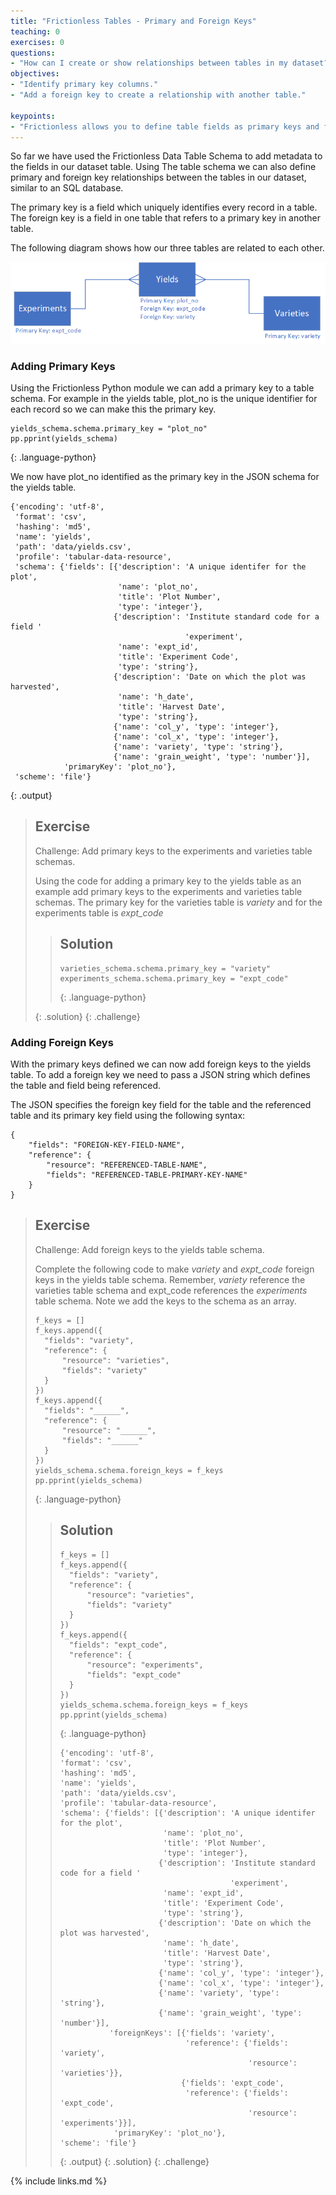 ```yaml
---
title: "Frictionless Tables - Primary and Foreign Keys"
teaching: 0
exercises: 0
questions:
- "How can I create or show relationships between tables in my dataset?"
objectives:
- "Identify primary key columns."
- "Add a foreign key to create a relationship with another table."

keypoints:
- "Frictionless allows you to define table fields as primary keys and foreign keys and create relationships between them"
---
```

So far we have used the Frictionless Data Table Schema to add metadata to the fields in our dataset table. Using The table schema we can also define primary and foreign key relationships between the tables in our dataset, similar to an SQL database.

The primary key is a field which uniquely identifies every record in a table. The foreign key is a field in one table that refers to a primary key in another table.

The following diagram shows how our three tables are related to each other.

![Figure Description](../fig/table-relationships.png)

### Adding Primary Keys ###

Using the Frictionless Python module we can add a primary key to a table schema. For example in the yields table, plot_no is the unique identifier for each record so we can make this the primary key.

~~~
yields_schema.schema.primary_key = "plot_no"
pp.pprint(yields_schema)
~~~
{: .language-python}

We now have plot_no identified as the primary key in the JSON schema for the yields table.

~~~
{'encoding': 'utf-8',
 'format': 'csv',
 'hashing': 'md5',
 'name': 'yields',
 'path': 'data/yields.csv',
 'profile': 'tabular-data-resource',
 'schema': {'fields': [{'description': 'A unique identifer for the plot',
                        'name': 'plot_no',
                        'title': 'Plot Number',
                        'type': 'integer'},
                       {'description': 'Institute standard code for a field '
                                       'experiment',
                        'name': 'expt_id',
                        'title': 'Experiment Code',
                        'type': 'string'},
                       {'description': 'Date on which the plot was harvested',
                        'name': 'h_date',
                        'title': 'Harvest Date',
                        'type': 'string'},
                       {'name': 'col_y', 'type': 'integer'},
                       {'name': 'col_x', 'type': 'integer'},
                       {'name': 'variety', 'type': 'string'},
                       {'name': 'grain_weight', 'type': 'number'}],
            'primaryKey': 'plot_no'},
 'scheme': 'file'}
 ~~~
 {: .output}

> ## Exercise
>
> Challenge: Add primary keys to the experiments and varieties table schemas.
>
> Using the code for adding a primary key to the yields table as an example add primary keys to the experiments and varieties table schemas. The primary key for the varieties table is *variety* and for the experiments table is *expt_code*   
>
> > ## Solution
> > ~~~
> > varieties_schema.schema.primary_key = "variety"
> > experiments_schema.schema.primary_key = "expt_code"
> > ~~~
> > {: .language-python}
> > 
> {: .solution}
{: .challenge}

### Adding Foreign Keys ###

With the primary keys defined we can now add foreign keys to the yields table. To add a foreign key we need to pass a JSON string which defines the table and field being referenced. 

The JSON specifies the foreign key field for the table and the referenced table and its primary key field using the following syntax:
~~~
{
    "fields": "FOREIGN-KEY-FIELD-NAME",
    "reference": {
        "resource": "REFERENCED-TABLE-NAME",
        "fields": "REFERENCED-TABLE-PRIMARY-KEY-NAME" 
    }
} 
~~~

> ## Exercise
>
> Challenge: Add foreign keys to the yields table schema.
>
> Complete the following code to make *variety* and *expt_code* foreign keys in the yields table schema. Remember, *variety* reference the varieties table schema and expt_code references the *experiments* table schema. Note we add the keys to the schema as an array.
>
> ~~~
> f_keys = []
> f_keys.append({
>   "fields": "variety",
>   "reference": {
>       "resource": "varieties",        
>       "fields": "variety"
>   }            
> })
> f_keys.append({
>   "fields": "______",
>   "reference": {
>       "resource": "______",        
>       "fields": "______"
>   }            
> })
> yields_schema.schema.foreign_keys = f_keys
> pp.pprint(yields_schema)
> ~~~
> {: .language-python}
>
> > ## Solution
> > ~~~
> > f_keys = []
> > f_keys.append({
> >   "fields": "variety",
> >   "reference": {
> >       "resource": "varieties",        
> >       "fields": "variety"
> >   }            
> > })
> > f_keys.append({
> >   "fields": "expt_code",
> >   "reference": {
> >       "resource": "experiments",        
> >       "fields": "expt_code"
> >   }            
> > })
> > yields_schema.schema.foreign_keys = f_keys
> > pp.pprint(yields_schema)
> > ~~~
> > {: .language-python}
> > 
> > ~~~
> > {'encoding': 'utf-8',
> > 'format': 'csv',
> > 'hashing': 'md5',
> > 'name': 'yields',
> > 'path': 'data/yields.csv',
> > 'profile': 'tabular-data-resource',
> > 'schema': {'fields': [{'description': 'A unique identifer for the plot',
> >                        'name': 'plot_no',
> >                        'title': 'Plot Number',
> >                        'type': 'integer'},
> >                       {'description': 'Institute standard code for a field '
> >                                       'experiment',
> >                        'name': 'expt_id',
> >                        'title': 'Experiment Code',
> >                        'type': 'string'},
> >                       {'description': 'Date on which the plot was harvested',
> >                        'name': 'h_date',
> >                        'title': 'Harvest Date',
> >                        'type': 'string'},
> >                       {'name': 'col_y', 'type': 'integer'},
> >                       {'name': 'col_x', 'type': 'integer'},
> >                       {'name': 'variety', 'type': 'string'},
> >                       {'name': 'grain_weight', 'type': 'number'}],
> >            'foreignKeys': [{'fields': 'variety',
> >                             'reference': {'fields': 'variety',
> >                                           'resource': 'varieties'}},
> >                            {'fields': 'expt_code',
> >                             'reference': {'fields': 'expt_code',
> >                                           'resource': 'experiments'}}],
> >             'primaryKey': 'plot_no'},
> > 'scheme': 'file'}
> > ~~~
> > {: .output}
> {: .solution}
{: .challenge}

{% include links.md %}